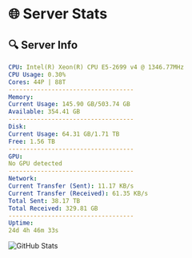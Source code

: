 # 🌐 Server Stats
## 🔍 Server Info
```yaml
CPU: Intel(R) Xeon(R) CPU E5-2699 v4 @ 1346.77MHz
CPU Usage: 0.30%
Cores: 44P | 88T
-----------------------------------
Memory:
Current Usage: 145.90 GB/503.74 GB
Available: 354.41 GB
-----------------------------------
Disk:
Current Usage: 64.31 GB/1.71 TB
Free: 1.56 TB
-----------------------------------
GPU:
No GPU detected
-----------------------------------
Network:
Current Transfer (Sent): 11.17 KB/s
Current Transfer (Received): 61.35 KB/s
Total Sent: 38.17 TB
Total Received: 329.81 GB
-----------------------------------
Uptime:
24d 4h 46m 33s
```
![GitHub Stats](https://img.shields.io/badge/Updated-2025-04-01_02:09:22-blue)